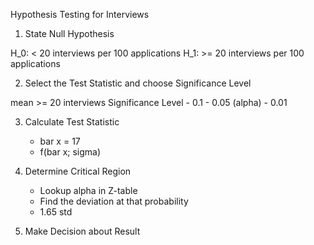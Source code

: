 Hypothesis Testing for Interviews

1. State Null Hypothesis

H_0: < 20 interviews per 100 applications
H_1: >= 20 interviews per 100 applications

2. Select the Test Statistic and choose Significance Level

mean >= 20 interviews
Significance Level
    - 0.1
    - 0.05 (alpha)
    - 0.01


3. Calculate Test Statistic
    - bar x = 17
    - f(bar x; sigma)

4. Determine Critical Region
    - Lookup alpha in Z-table
    - Find the deviation at that probability
    - 1.65 std

5. Make Decision about Result